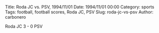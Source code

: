 Title: Roda JC vs. PSV, 1994/11/01
Date: 1994/11/01 00:00
Category: sports
Tags: football, football scores, Roda JC, PSV
Slug: roda-jc-vs-psv
Author: carbonero


Roda JC 3 - 0 PSV
